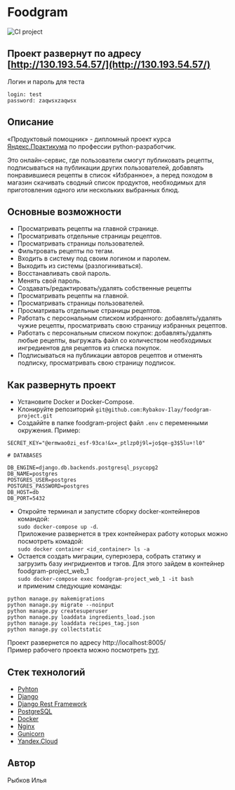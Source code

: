 # Foodgram

![CI project](https://github.com/Rybakov-Ilay/foodgram-project/actions/workflows/main/badge.svg)

## Проект развернут по адресу [http://130.193.54.57/](http://130.193.54.57/)
 Логин и пароль для теста
```
login: test
password: zaqwsxzaqwsx
```

## Описание
«Продуктовый помощник» - дипломный проект курса [Яндекс.Практикума](https://praktikum.yandex.ru) по профессии python-разработчик.

Это онлайн-сервис, где пользователи смогут публиковать рецепты, подписываться на публикации других пользователей, добавлять понравившиеся рецепты в список «Избранное», а перед походом в магазин скачивать сводный список продуктов, необходимых для приготовления одного или нескольких выбранных блюд.
##  Основные возможности

-   Просматривать рецепты на главной странице.
-   Просматривать отдельные страницы рецептов.
-   Просматривать страницы пользователей.
-   Фильтровать рецепты по тегам.
-   Входить в систему под своим логином и паролем.
-   Выходить из системы (разлогиниваться).
-   Восстанавливать свой пароль.
-   Менять свой пароль.
-   Создавать/редактировать/удалять собственные рецепты
-   Просматривать рецепты на главной.
-   Просматривать страницы пользователей.
-   Просматривать отдельные страницы рецептов.
-   Работать с персональным списком избранного: добавлять/удалять чужие рецепты, просматривать свою страницу избранных рецептов.
-   Работать с персональным списком покупок: добавлять/удалять любые рецепты, выгружать файл со количеством необходимых ингредиентов для рецептов из списка покупок.
-   Подписываться на публикации авторов рецептов и отменять подписку, просматривать свою страницу подписок.

## Как развернуть проект

* Установите Docker и Docker-Compose.
* Клонируйте репозиторий 
`git@github.com:Rybakov-Ilay/foodgram-project.git`
* Создаййте в папке foodgram-project файл `.env` с переменными окружения.
Пример:  
```
SECRET_KEY="@ermwao0zi_esf-93ca!&x=_ptlzp0j9l=jo$qe-g3$5lu+!l0"

# DATABASES

DB_ENGINE=django.db.backends.postgresql_psycopg2
DB_NAME=postgres
POSTGRES_USER=postgres
POSTGRES_PASSWORD=postgres
DB_HOST=db
DB_PORT=5432
```
* Откройте терминал и запустите сборку docker-контейнеров командой:  
`sudo docker-compose up -d`.    
Приложение развернется в трех контейнерах работу которых можно посмотреть комадой:    
`sudo docker container <id_container> ls -a`
* Остается создать миграции, суперюзера, собрать статику и загрузить базу ингридиентов и тэгов.
Для этого зайдем в контейнер foodgram-project_web_1    
`sudo docker-compose exec foodgram-project_web_1 -it bash`  
и применим следующие команды:
```
python manage.py makemigrations
python manage.py migrate --noinput
python manage.py createsuperuser
python manage.py loaddata ingredients_load.json
python manage.py loaddata recipes_tag.json
python manage.py collectstatic
```
Проект развернется по адресу http://localhost:8005/  
Пример рабочего проекта можно посмотреть [тут](http://130.193.54.57/).

## Стек технологий
* [Pyhton](https://www.python.org/)
* [Django](https://www.djangoproject.com/)
* [Django Rest Framework](https://www.django-rest-framework.org/)
* [PostgreSQL](https://www.postgresql.org/)
* [Docker](https://www.docker.com/)
* [Nginx](https://nginx.org/ru/)
* [Gunicorn](https://gunicorn.org/)
* [Yandex.Cloud](https://cloud.yandex.ru/)

## Автор 
Рыбков Илья